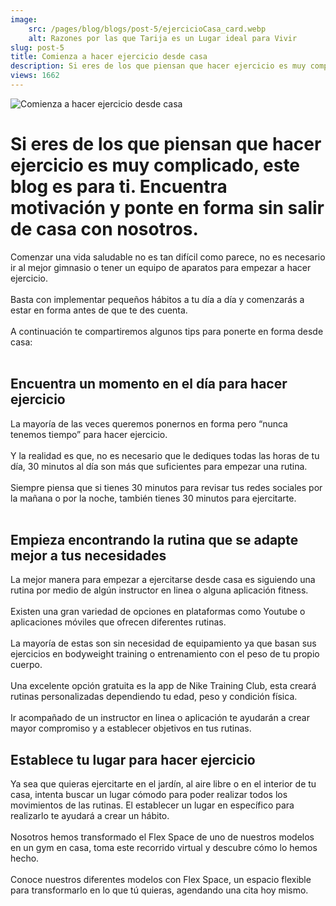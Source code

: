```yaml
---
image:
	src: /pages/blog/blogs/post-5/ejercicioCasa_card.webp
	alt: Razones por las que Tarija es un Lugar ideal para Vivir
slug: post-5
title: Comienza a hacer ejercicio desde casa
description: Si eres de los que piensan que hacer ejercicio es muy complicado, este blog es para ti. Encuentra motivación y ponte en forma sin salir de casa con nosotros.
views: 1662
---
```


<div class="text-black max-w-[80%] max-lg:max-w-[90%] mx-auto">
  <img
    class="w-full max-w-[420px] mx-auto mb-6 rounded-xl"
    src="/pages/blog/blogs/post-5/homeBlog.webp"
    alt="Comienza a hacer ejercicio desde casa"
    loading="lazy"
    decoding="async"
  />
  <h1 class="text-lg font-my-raleway font-bold">
    Si eres de los que piensan que hacer ejercicio es muy complicado, este
    blog es para ti. Encuentra motivación y ponte en forma sin salir de casa
    con nosotros.
  </h1>
  <span class="block w-full h-[2px] bg-navy-blue mt-5"></span>
  <p class="text-sm text-dark py-5">
    Comenzar una vida saludable no es tan difícil como parece, no es
    necesario ir al mejor gimnasio o tener un equipo de aparatos para
    empezar a hacer ejercicio.
    <br />
    <br />
    Basta con implementar pequeños hábitos a tu día a día y comenzarás a
    estar en forma antes de que te des cuenta.
    <br />
    <br />
    A continuación te compartiremos algunos tips para ponerte en forma desde
    casa:
    <br />
    <br />
  </p>
  <div>
    <div>
      <h2 class="text-md font-my-raleway font-bold pb-2">
        Encuentra un momento en el día para hacer ejercicio
      </h2>
      <p class="text-sm text-dark py-5">
        La mayoría de las veces queremos ponernos en forma pero “nunca
        tenemos tiempo” para hacer ejercicio.
        <br />
        <br />
        Y la realidad es que, no es necesario que le dediques todas las
        horas de tu día, 30 minutos al día son más que suficientes para
        empezar una rutina.
        <br />
        <br />
        Siempre piensa que si tienes 30 minutos para revisar tus redes
        sociales por la mañana o por la noche, también tienes 30 minutos
        para ejercitarte.
        <br />
        <br />
      </p>
    </div>
    <div>
      <h2 class="text-md font-my-raleway font-bold pb-2">
        Empieza encontrando la rutina que se adapte mejor a tus necesidades
      </h2>
      <p class="text-sm text-dark py-5">
        La mejor manera para empezar a ejercitarse desde casa es siguiendo
        una rutina por medio de algún instructor en linea o alguna
        aplicación fitness.
        <br />
        <br />
        Existen una gran variedad de opciones en plataformas como Youtube o
        aplicaciones móviles que ofrecen diferentes rutinas.
        <br />
        <br />
        La mayoría de estas son sin necesidad de equipamiento ya que basan
        sus ejercicios en bodyweight training o entrenamiento con el peso de
        tu propio cuerpo.
        <br />
        <br />
        Una excelente opción gratuita es la app de Nike Training Club, esta
        creará rutinas personalizadas dependiendo tu edad, peso y condición
        física.
        <br />
        <br />
        Ir acompañado de un instructor en linea o aplicación te ayudarán a
        crear mayor compromiso y a establecer objetivos en tus rutinas.
      </p>
    </div>
    <div>
      <h2 class="text-md font-my-raleway font-bold pb-2">
        Establece tu lugar para hacer ejercicio
      </h2>
      <p class="text-sm text-dark py-5">
        Ya sea que quieras ejercitarte en el jardín, al aire libre o en el
        interior de tu casa, intenta buscar un lugar cómodo para poder
        realizar todos los movimientos de las rutinas. El establecer un
        lugar en específico para realizarlo te ayudará a crear un hábito.
        <br />
        <br />
        Nosotros hemos transformado el Flex Space de uno de nuestros modelos
        en un gym en casa, toma este recorrido virtual y descubre cómo lo
        hemos hecho.
        <br />
        <br />
        Conoce nuestros diferentes modelos con Flex Space, un espacio
        flexible para transformarlo en lo que tú quieras, agendando una cita
        hoy mismo.
      </p>
    </div>
  </div>
</div>